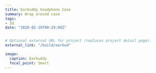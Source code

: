 ```yaml
---
title: Earbuddy headphone Case
summary: Wrap around case	 
tags:
- 3d
date: "2020-02-19T00:29:00Z"


# Optional external URL for project (replaces project detail page).
external_link: "/build/earbud"

image:
  caption: Earbuddy
  focal_point: Smart
---
```


